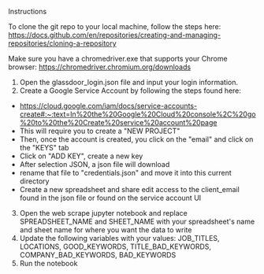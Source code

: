 Instructions

To clone the git repo to your local machine, follow the steps here: https://docs.github.com/en/repositories/creating-and-managing-repositories/cloning-a-repository


Make sure you have a chromedriver.exe that supports your Chrome browser: https://chromedriver.chromium.org/downloads
1. Open the glassdoor_login.json file and input your login information.
2. Create a Google Service Account by following the steps found here:
  - https://cloud.google.com/iam/docs/service-accounts-create#:~:text=In%20the%20Google%20Cloud%20console%2C%20go%20to%20the%20Create%20service%20account%20page
  - This will require you to create a "NEW PROJECT"
  - Then, once the account is created, you click on the "email" and click on the "KEYS" tab
  - Click on "ADD KEY", create a new key
  - After selection JSON, a json file will download
  - rename that file to "credentials.json" and move it into this current directory
  - Create a new spreadsheet and share edit access to the client_email found in the json file or found on the service account UI
3. Open the web scrape jupyter notebook and replace SPREADSHEET_NAME and SHEET_NAME with your spreadsheet's name and sheet name for where you want the data to write
4. Update the following variables with your values: JOB_TITLES, LOCATIONS, GOOD_KEYWORDS, TITLE_BAD_KEYWORDS, COMPANY_BAD_KEYWORDS, BAD_KEYWORDS
5. Run the notebook
